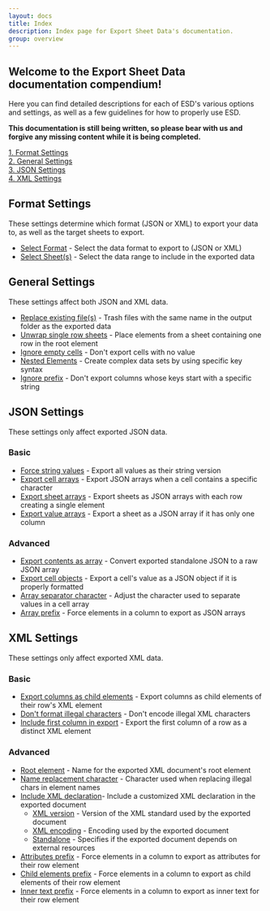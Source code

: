 ```yaml
---
layout: docs
title: Index
description: Index page for Export Sheet Data's documentation.
group: overview
---
```


Welcome to the Export Sheet Data documentation compendium!
----------------------------------------------------------

Here you can find detailed descriptions for each of ESD's various options and settings, as well as a few guidelines for how to properly use ESD.

**This documentation is still being written, so please bear with us and forgive any missing content while it is being completed.**

[1. Format Settings](#format-settings)<br>
[2. General Settings](#general-settings)<br>
[3. JSON Settings](#json-settings)<br>
[4. XML Settings](#xml-settings)

Format Settings
---------------
These settings determine which format (JSON or XML) to export your data to, as well as the target sheets to export.

- [Select Format](format/selectformat.md) - Select the data format to export to (JSON or XML)
- [Select Sheet(s)](format/selectsheets.md) - Select the data range to include in the exported data

General Settings
----------------
These settings affect both JSON and XML data.

- [Replace existing file(s)](general/replaceexistingfiles.md) - Trash files with the same name in the output folder as the exported data
- [Unwrap single row sheets](general/unwrapsinglerowsheets.md) - Place elements from a sheet containing one row in the root element
- [Ignore empty cells](general/ignoreemptycells.md) - Don't export cells with no value
- [Nested Elements](general/nestedelements.md) - Create complex data sets by using specific key syntax
- [Ignore prefix](general/ignoreprefix.md) - Don't export columns whose keys start with a specific string

JSON Settings
-------------
These settings only affect exported JSON data.

### Basic

- [Force string values](json/forcestringvalues.md) - Export all values as their string version
- [Export cell arrays](json/exportcellarrays.md) - Export JSON arrays when a cell contains a specific character
- [Export sheet arrays](json/exportsheetarrays.md) - Export sheets as JSON arrays with each row creating a single element
- [Export value arrays](json/exportvaluearrays.md) - Export a sheet as a JSON array if it has only one column

### Advanced

- [Export contents as array](json/exportcontentsasarray.md) - Convert exported standalone JSON to a raw JSON array
- [Export cell objects](json/exportcellobjects.md) - Export a cell's value as a JSON object if it is properly formatted
- [Array separator character](json/arrayseparatorcharacter.md) - Adjust the character used to separate values in a cell array
- [Array prefix](json/arrayprefix.md) - Force elements in a column to export as JSON arrays

XML Settings
------------
These settings only affect exported XML data.

### Basic

- [Export columns as child elements](xml/exportcolumnsaschildelements.md) - Export columns as child elements of their row's XML element
- [Don't format illegal characters](xml/dontformatillegalcharacters.md) - Don't encode illegal XML characters
- [Include first column in export](xml/includefirstcolumninexport.md) - Export the first column of a row as a distinct XML element

### Advanced

- [Root element](xml/rootelement.md) - Name for the exported XML document's root element
- [Name replacement character](xml/namereplacementcharacter.md) - Character used when replacing illegal chars in element names
- [Include XML declaration](xml/includexmldeclaration.md)- Include a customized XML declaration in the exported document
  - [XML version](xml/xmlversion.md) - Version of the XML standard used by the exported document
  - [XML encoding](xml/xmlencoding.md) - Encoding used by the exported document
  - [Standalone](xml/standalone.md) - Specifies if the exported document depends on external resources
- [Attributes prefix](xml/attributesprefix.md) - Force elements in a column to export as attributes for their row element
- [Child elements prefix](xml/childelementsprefix.md) - Force elements in a column to export as child elements of their row element
- [Inner text prefix](xml/innertextprefix.md) - Force elements in a column to export as inner text for their row element
